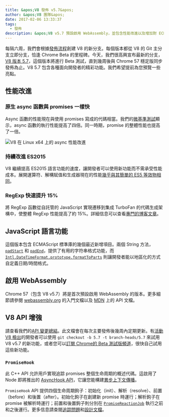 ```yaml
---
title: &apos;V8 發佈 v5.7&apos;
author: &apos;V8 團隊&apos;
date: 2017-02-06 13:33:37
tags:
  - 發佈
description: &apos;V8 v5.7 預設啟用 WebAssembly，並包含性能改進以及增加對 ECMAScript 語言功能的支持。&apos;
---
```

每隔六周，我們會根據[發佈流程](/docs/release-process)創建 V8 的新分支。每個版本都從 V8 的 Git 主分支立即分支，恰逢 Chrome Beta 的里程碑。今天，我們很高興宣布最新的分支，[V8 版本 5.7](https://chromium.googlesource.com/v8/v8.git/+log/branch-heads/5.7)，這個版本將進行 Beta 測試，直到幾周後與 Chrome 57 穩定版同步發佈為止。V8 5.7 包含各種面向開發者的精彩功能。我們希望提前為您預覽一些亮點。

<!--truncate-->
## 性能改進

### 原生 async 函數與 promises 一樣快

Async 函數的性能現在與使用 promises 寫成的代碼相當。我們的[微基準測試](https://codereview.chromium.org/2577393002)顯示，async 函數的執行性能提高了四倍。同一時期，promise 的整體性能也提高了一倍。

![V8 在 Linux x64 上的 async 性能改進](/_img/v8-release-57/async.png)

### 持續改進 ES2015

V8 繼續提高 ES2015 語言功能的速度，讓開發者可以使用新功能而不需承受性能成本。展開運算符、解構賦值和生成器現在的性能[幾乎與其簡單的 ES5 等效物相同](https://fhinkel.github.io/six-speed/)。

### RegExp 快速提升 15%

將 RegExp 函數從自託管的 JavaScript 實現遷移到集成 TurboFan 的代碼生成架構中，使整體 RegExp 性能提高了約 15%。詳細信息可以查看[專門的博客文章](/blog/speeding-up-regular-expressions)。

## JavaScript 語言功能

這個版本包含 ECMAScript 標準庫的幾個最近新增項目。兩個 String 方法，[`padStart`](https://developer.mozilla.org/en-US/docs/Web/JavaScript/Reference/Global_Objects/String/padStart) 和 [`padEnd`](https://developer.mozilla.org/en-US/docs/Web/JavaScript/Reference/Global_Objects/String/padEnd)，提供了有用的字符串格式功能，而 [`Intl.DateTimeFormat.prototype.formatToParts`](https://developer.mozilla.org/en-US/docs/Web/JavaScript/Reference/Global_Objects/DateTimeFormat/formatToParts) 則讓開發者能以地區化的方式自定義日期/時間格式。

## 啟用 WebAssembly

Chrome 57（包含 V8 v5.7）將是首次預設啟用 WebAssembly 的版本。更多細節請參閱 [webassembly.org](http://webassembly.org/) 的入門文檔以及 [MDN](https://developer.mozilla.org/en-US/docs/WebAssembly/API) 上的 API 文檔。

## V8 API 增強

請查看我們的[API 變更總結](https://docs.google.com/document/d/1g8JFi8T_oAE_7uAri7Njtig7fKaPDfotU6huOa1alds/edit)。此文檔會在每次主要發佈後幾周內定期更新。有[活動 V8 檢出](/docs/source-code#using-git)的開發者可以使用 `git checkout -b 5.7 -t branch-heads/5.7` 來試用 V8 v5.7 的新功能，或者您可以[訂閱 Chrome的 Beta 測試版頻道](https://www.google.com/chrome/browser/beta.html)，很快自己試用這些新功能。

### `PromiseHook`

此 C++ API 允許用戶實現追踪 promises 整個生命周期的概述代碼。這啟用了 Node 即將推出的 [AsyncHook API](https://github.com/nodejs/node-eps/pull/18)，它讓您能構建[異步上下文傳播](https://docs.google.com/document/d/1tlQ0R6wQFGqCS5KeIw0ddoLbaSYx6aU7vyXOkv-wvlM/edit#)。

`PromiseHook` API 提供四個生命周期鉤子：初始化（init）、解析（resolve）、前置（before）和後置（after）。初始化鉤子在創建新 promise 時運行；解析鉤子在 promise 被解析時運行；前置和後置鉤子則分別在 [`PromiseReactionJob`](https://tc39.es/ecma262/#sec-promisereactionjob) 執行之前和之後運行。更多信息請查閱[追踪問題](https://bugs.chromium.org/p/v8/issues/detail?id=4643)和[設計文檔](https://docs.google.com/document/d/1rda3yKGHimKIhg5YeoAmCOtyURgsbTH_qaYR79FELlk/edit)。

